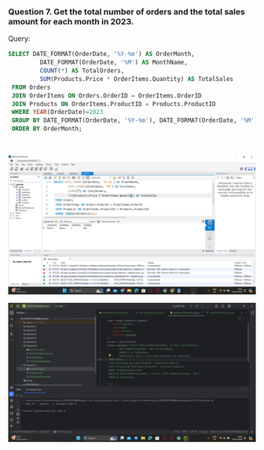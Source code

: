 ### **Question 7. Get the total number of orders and the total sales amount for each month in 2023.**
Query:<br>
```sql
SELECT DATE_FORMAT(OrderDate, '%Y-%m') AS OrderMonth,
         DATE_FORMAT(OrderDate, '%M') AS MonthName,
         COUNT(*) AS TotalOrders,
         SUM(Products.Price * OrderItems.Quantity) AS TotalSales
 FROM Orders
 JOIN OrderItems ON Orders.OrderID = OrderItems.OrderID
 JOIN Products ON OrderItems.ProductID = Products.ProductID
 WHERE YEAR(OrderDate)=2023
 GROUP BY DATE_FORMAT(OrderDate, '%Y-%m'), DATE_FORMAT(OrderDate, '%M')
 ORDER BY OrderMonth;

```
<br>

![SqlQueryOutput.png](SQLQueryOutput.png)

![PythonCodeOutput.png](PythonCode.png)
